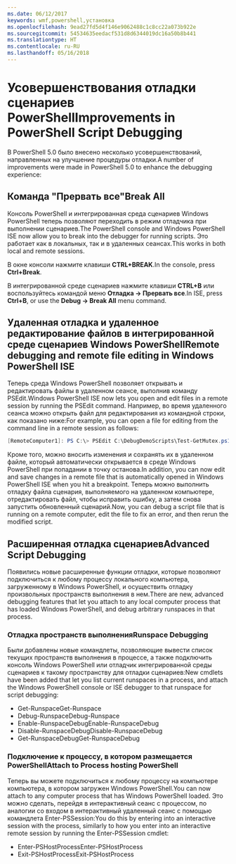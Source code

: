 ```yaml
---
ms.date: 06/12/2017
keywords: wmf,powershell,установка
ms.openlocfilehash: 9ead27fd5d4f146e9062488c1c8cc22a073b922e
ms.sourcegitcommit: 54534635eedacf531d8d6344019dc16a50b8b441
ms.translationtype: HT
ms.contentlocale: ru-RU
ms.lasthandoff: 05/16/2018
---
```

# <a name="improvements-in-powershell-script-debugging"></a><span data-ttu-id="3b0e7-102">Усовершенствования отладки сценариев PowerShell</span><span class="sxs-lookup"><span data-stu-id="3b0e7-102">Improvements in PowerShell Script Debugging</span></span>

<span data-ttu-id="3b0e7-103">В PowerShell 5.0 было внесено несколько усовершенствований, направленных на улучшение процедуры отладки.</span><span class="sxs-lookup"><span data-stu-id="3b0e7-103">A number of improvements were made in PowerShell 5.0 to enhance the debugging experience:</span></span>

## <a name="break-all"></a><span data-ttu-id="3b0e7-104">Команда "Прервать все"</span><span class="sxs-lookup"><span data-stu-id="3b0e7-104">Break All</span></span>

<span data-ttu-id="3b0e7-105">Консоль PowerShell и интегрированная среда сценариев Windows PowerShell теперь позволяют переходить в режим отладчика при выполнении сценариев.</span><span class="sxs-lookup"><span data-stu-id="3b0e7-105">The PowerShell console and Windows PowerShell ISE now allow you to break into the debugger for running scripts.</span></span> <span data-ttu-id="3b0e7-106">Это работает как в локальных, так и в удаленных сеансах.</span><span class="sxs-lookup"><span data-stu-id="3b0e7-106">This works in both local and remote sessions.</span></span>

<span data-ttu-id="3b0e7-107">В окне консоли нажмите клавиши **CTRL+BREAK**.</span><span class="sxs-lookup"><span data-stu-id="3b0e7-107">In the console, press **Ctrl+Break**.</span></span>

<span data-ttu-id="3b0e7-108">В интегрированной среде сценариев нажмите клавиши **CTRL+B** или воспользуйтесь командой меню **Отладка -> Прервать все**.</span><span class="sxs-lookup"><span data-stu-id="3b0e7-108">In ISE, press **Ctrl+B**, or use the **Debug -> Break All** menu command.</span></span>

## <a name="remote-debugging-and-remote-file-editing-in-windows-powershell-ise"></a><span data-ttu-id="3b0e7-109">Удаленная отладка и удаленное редактирование файлов в интегрированной среде сценариев Windows PowerShell</span><span class="sxs-lookup"><span data-stu-id="3b0e7-109">Remote debugging and remote file editing in Windows PowerShell ISE</span></span>

<span data-ttu-id="3b0e7-110">Теперь среда Windows PowerShell позволяет открывать и редактировать файлы в удаленном сеансе, выполнив команду PSEdit.</span><span class="sxs-lookup"><span data-stu-id="3b0e7-110">Windows PowerShell ISE now lets you open and edit files in a remote session by running the PSEdit command.</span></span>
<span data-ttu-id="3b0e7-111">Например, во время удаленного сеанса можно открыть файл для редактирования из командной строки, как показано ниже:</span><span class="sxs-lookup"><span data-stu-id="3b0e7-111">For example, you can open a file for editing from the command line in a remote session as follows:</span></span>

```powershell
[RemoteComputer1]: PS C:\> PSEdit C:\DebugDemoScripts\Test-GetMutex.ps1
```

<span data-ttu-id="3b0e7-112">Кроме того, можно вносить изменения и сохранять их в удаленном файле, который автоматически открывается в среде Windows PowerShell при попадании в точку останова.</span><span class="sxs-lookup"><span data-stu-id="3b0e7-112">In addition, you can now edit and save changes in a remote file that is automatically opened in Windows PowerShell ISE when you hit a breakpoint.</span></span>
<span data-ttu-id="3b0e7-113">Теперь можно выполнить отладку файла сценария, выполняемого на удаленном компьютере, отредактировать файл, чтобы исправить ошибку, а затем снова запустить обновленный сценарий.</span><span class="sxs-lookup"><span data-stu-id="3b0e7-113">Now, you can debug a script file that is running on a remote computer, edit the file to fix an error, and then rerun the modified script.</span></span>

## <a name="advanced-script-debugging"></a><span data-ttu-id="3b0e7-114">Расширенная отладка сценариев</span><span class="sxs-lookup"><span data-stu-id="3b0e7-114">Advanced Script Debugging</span></span>

<span data-ttu-id="3b0e7-115">Появились новые расширенные функции отладки, которые позволяют подключиться к любому процессу локального компьютера, загруженному в Windows PowerShell, и осуществить отладку произвольных пространств выполнения в нем.</span><span class="sxs-lookup"><span data-stu-id="3b0e7-115">There are new, advanced debugging features that let you attach to any local computer process that has loaded Windows PowerShell, and debug arbitrary runspaces in that process.</span></span>

### <a name="runspace-debugging"></a><span data-ttu-id="3b0e7-116">Отладка пространств выполнения</span><span class="sxs-lookup"><span data-stu-id="3b0e7-116">Runspace Debugging</span></span>

<span data-ttu-id="3b0e7-117">Были добавлены новые командлеты, позволяющие вывести список текущих пространств выполнения в процессе, а также подключить консоль Windows PowerShell или отладчик интегрированной среды сценариев к такому пространству для отладки сценариев:</span><span class="sxs-lookup"><span data-stu-id="3b0e7-117">New cmdlets have been added that let you list current runspaces in a process, and attach the Windows PowerShell console or ISE debugger to that runspace for script debugging:</span></span>

-   <span data-ttu-id="3b0e7-118">Get-Runspace</span><span class="sxs-lookup"><span data-stu-id="3b0e7-118">Get-Runspace</span></span>
-   <span data-ttu-id="3b0e7-119">Debug-Runspace</span><span class="sxs-lookup"><span data-stu-id="3b0e7-119">Debug-Runspace</span></span>
-   <span data-ttu-id="3b0e7-120">Enable-RunspaceDebug</span><span class="sxs-lookup"><span data-stu-id="3b0e7-120">Enable-RunspaceDebug</span></span>
-   <span data-ttu-id="3b0e7-121">Disable-RunspaceDebug</span><span class="sxs-lookup"><span data-stu-id="3b0e7-121">Disable-RunspaceDebug</span></span>
-   <span data-ttu-id="3b0e7-122">Get-RunspaceDebug</span><span class="sxs-lookup"><span data-stu-id="3b0e7-122">Get-RunspaceDebug</span></span>

### <a name="attach-to-process-hosting-powershell"></a><span data-ttu-id="3b0e7-123">Подключение к процессу, в котором размещается PowerShell</span><span class="sxs-lookup"><span data-stu-id="3b0e7-123">Attach to Process hosting PowerShell</span></span>

<span data-ttu-id="3b0e7-124">Теперь вы можете подключиться к любому процессу на компьютере компьютера, в котором загружен Windows PowerShell.</span><span class="sxs-lookup"><span data-stu-id="3b0e7-124">You can now attach to any computer process that has Windows PowerShell loaded.</span></span> <span data-ttu-id="3b0e7-125">Это можно сделать, перейдя в интерактивный сеанс с процессом, по аналогии со входом в интерактивный удаленный сеанс с помощью командлета Enter-PSSession:</span><span class="sxs-lookup"><span data-stu-id="3b0e7-125">You do this by entering into an interactive session with the process, similarly to how you enter into an interactive remote session by running the Enter-PSSession cmdlet:</span></span>

-   <span data-ttu-id="3b0e7-126">Enter-PSHostProcess</span><span class="sxs-lookup"><span data-stu-id="3b0e7-126">Enter-PSHostProcess</span></span>
-   <span data-ttu-id="3b0e7-127">Exit-PSHostProcess</span><span class="sxs-lookup"><span data-stu-id="3b0e7-127">Exit-PSHostProcess</span></span>
